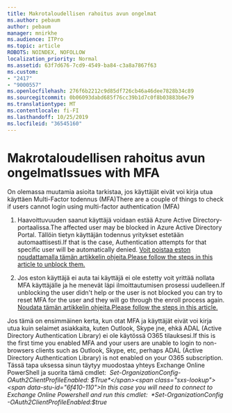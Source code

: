 ```yaml
---
title: Makrotaloudellisen rahoitus avun ongelmat
ms.author: pebaum
author: pebaum
manager: mnirkhe
ms.audience: ITPro
ms.topic: article
ROBOTS: NOINDEX, NOFOLLOW
localization_priority: Normal
ms.assetid: 63f7d676-7cd9-4549-ba84-c3a8a7867f63
ms.custom:
- "2417"
- "9000557"
ms.openlocfilehash: 276f6b2212c9d85df726cb46a46dee7828b34c89
ms.sourcegitcommit: 0b06093dabd685f76cc39b1d7c0f8b03883b6e79
ms.translationtype: MT
ms.contentlocale: fi-FI
ms.lasthandoff: 10/25/2019
ms.locfileid: "36545160"
---
```

# <a name="issues-with-mfa"></a><span data-ttu-id="6f410-102">Makrotaloudellisen rahoitus avun ongelmat</span><span class="sxs-lookup"><span data-stu-id="6f410-102">Issues with MFA</span></span>
<span data-ttu-id="6f410-103">On olemassa muutamia asioita tarkistaa, jos käyttäjät eivät voi kirja utua käyttäen Multi-Factor todennus (MFA)</span><span class="sxs-lookup"><span data-stu-id="6f410-103">There are a couple of things to check if users cannot login using multi-factor authentication (MFA)</span></span>

1. <span data-ttu-id="6f410-104">Haavoittuvuuden saanut käyttäjä voidaan estää Azure Active Directory-portaalissa.</span><span class="sxs-lookup"><span data-stu-id="6f410-104">The affected user may be blocked in Azure Active Directory Portal.</span></span> <span data-ttu-id="6f410-105">Tällöin tietyn käyttäjän todennus yritykset estetään automaattisesti.</span><span class="sxs-lookup"><span data-stu-id="6f410-105">If that is the case, Authentication attempts for that specific user will be automatically denied.</span></span> [<span data-ttu-id="6f410-106">Voit poistaa eston noudattamalla tämän artikkelin ohjeita.</span><span class="sxs-lookup"><span data-stu-id="6f410-106">Please follow the steps in this article to unblock them.</span></span>](https://docs.microsoft.com/azure/active-directory/authentication/howto-mfa-mfasettings#block-and-unblock-users)

2. <span data-ttu-id="6f410-107">Jos eston käyttäjä ei auta tai käyttäjä ei ole estetty voit yrittää nollata MFA käyttäjälle ja he menevät läpi ilmoittautumisen prosessi uudelleen.</span><span class="sxs-lookup"><span data-stu-id="6f410-107">If unblocking the user didn't help or the user is not blocked you can try to reset MFA for the user and they will go through the enroll process again.</span></span> [<span data-ttu-id="6f410-108">Noudata tämän artikkelin ohjeita.</span><span class="sxs-lookup"><span data-stu-id="6f410-108">Please follow the steps in this article.</span></span>](https://docs.microsoft.com/azure/active-directory/authentication/howto-mfa-userdevicesettings#require-users-to-provide-contact-methods-again)

<span data-ttu-id="6f410-109">Jos tämä on ensimmäinen kerta, kun otat MFA ja käyttäjät eivät voi kirja utua kuin selaimet asiakkaita, kuten Outlook, Skype jne, ehkä ADAL (Active Directory Authentication Library) ei ole käytössä O365 tilauksesi.</span><span class="sxs-lookup"><span data-stu-id="6f410-109">If this is the first time you enabled MFA and your users are unable to login to non-browsers clients such as Outlook, Skype, etc, perhaps ADAL (Active Directory Authentication Library) is not enabled on your O365 subscription.</span></span> <span data-ttu-id="6f410-110">Tässä tapa uksessa sinun täytyy muodostaa yhteys Exchange Online PowerShell ja suorita tämä cmdlet:  *Set-OrganizationConfig-OAuth2ClientProfileEnabled: $True*</span><span class="sxs-lookup"><span data-stu-id="6f410-110">In this case you will need to connect to Exchange Online Powershell and run this cmdlet:  *Set-OrganizationConfig -OAuth2ClientProfileEnabled:$true*</span></span>